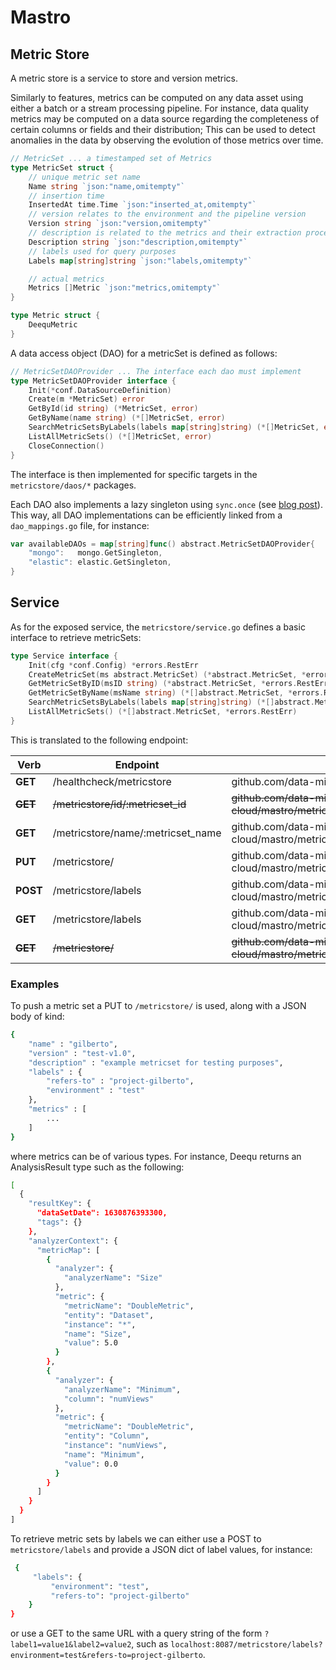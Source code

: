 # Mastro

## Metric Store

A metric store is a service to store and version metrics.

Similarly to features, metrics can be computed on any data asset using either a batch or a stream processing pipeline.
For instance, data quality metrics may be computed on a data source regarding the completeness of certain columns or fields and their distribution; This can be used to detect anomalies in the data by observing the evolution of those metrics over time.

```go
// MetricSet ... a timestamped set of Metrics
type MetricSet struct {
	// unique metric set name
	Name string `json:"name,omitempty"`
	// insertion time
	InsertedAt time.Time `json:"inserted_at,omitempty"`
	// version relates to the environment and the pipeline version
	Version string `json:"version,omitempty"`
	// description is related to the metrics and their extraction process and not the datasource they were calculated on
	Description string `json:"description,omitempty"`
	// labels used for query purposes
	Labels map[string]string `json:"labels,omitempty"`

	// actual metrics
	Metrics []Metric `json:"metrics,omitempty"`
}

type Metric struct {
	DeequMetric
}
```

A data access object (DAO) for a metricSet is defined as follows:

```go
// MetricSetDAOProvider ... The interface each dao must implement
type MetricSetDAOProvider interface {
	Init(*conf.DataSourceDefinition)
	Create(m *MetricSet) error
	GetById(id string) (*MetricSet, error)
	GetByName(name string) (*[]MetricSet, error)
	SearchMetricSetsByLabels(labels map[string]string) (*[]MetricSet, error)
	ListAllMetricSets() (*[]MetricSet, error)
	CloseConnection()
}
```

The interface is then implemented for specific targets in the `metricstore/daos/*` packages.

Each DAO also implements a lazy singleton using `sync.once` (see [blog post](https://medium.com/@ishagirdhar/singleton-pattern-in-golang-9f60d7fdab23)).
This way, all DAO implementations can be efficiently linked from a `dao_mappings.go` file, for instance:

```go
var availableDAOs = map[string]func() abstract.MetricSetDAOProvider{
	"mongo":   mongo.GetSingleton,
	"elastic": elastic.GetSingleton,
}
```

## Service

As for the exposed service, the `metricstore/service.go` defines a basic interface to retrieve metricSets:

```go
type Service interface {
	Init(cfg *conf.Config) *errors.RestErr
	CreateMetricSet(ms abstract.MetricSet) (*abstract.MetricSet, *errors.RestErr)
	GetMetricSetByID(msID string) (*abstract.MetricSet, *errors.RestErr)
	GetMetricSetByName(msName string) (*[]abstract.MetricSet, *errors.RestErr)
	SearchMetricSetsByLabels(labels map[string]string) (*[]abstract.MetricSet, *errors.RestErr)
	ListAllMetricSets() (*[]abstract.MetricSet, *errors.RestErr)
}
```

This is translated to the following endpoint:


| Verb        | Endpoint                           | Maps to                                                                     |
|-------------|------------------------------------|-----------------------------------------------------------------------------|
| **GET**     | /healthcheck/metricstore           | github.com/data-mill-cloud/mastro/metricstore.Ping                          |
| ~~**GET**~~ | ~~/metricstore/id/:metricset_id~~  | ~~github.com/data-mill-cloud/mastro/metricstore.GetMetricSetByID~~          |
| **GET**     | /metricstore/name/:metricset_name  | github.com/data-mill-cloud/mastro/metricstore.GetMetricSetByName            |
| **PUT**     | /metricstore/                      | github.com/data-mill-cloud/mastro/metricstore.CreateMetricSet               |
| **POST**    | /metricstore/labels                | github.com/data-mill-cloud/mastro/metricstore.SearchMetricSetsByLabels      |
| **GET**     | /metricstore/labels                | github.com/data-mill-cloud/mastro/metricStore.SearchMetricSetsByQueryLabels |
| ~~**GET**~~ | ~~/metricstore/~~                  | ~~github.com/data-mill-cloud/mastro/metricstore.ListAllMetricSets~~         | 

### Examples

To push a metric set a PUT to `/metricstore/` is used, along with a JSON body of kind:
```bash
{
    "name" : "gilberto",
	"version" : "test-v1.0",
	"description" : "example metricset for testing purposes",
	"labels" : {
	    "refers-to" : "project-gilberto",
	    "environment" : "test"
	},
	"metrics" : [
		...
	]
}
```

where metrics can be of various types. For instance, Deequ returns an AnalysisResult type such as the following:
```bash
[
  {
    "resultKey": {
      "dataSetDate": 1630876393300,
      "tags": {}
    },
    "analyzerContext": {
      "metricMap": [
        {
          "analyzer": {
            "analyzerName": "Size"
          },
          "metric": {
            "metricName": "DoubleMetric",
            "entity": "Dataset",
            "instance": "*",
            "name": "Size",
            "value": 5.0
          }
        },
        {
          "analyzer": {
            "analyzerName": "Minimum",
            "column": "numViews"
          },
          "metric": {
            "metricName": "DoubleMetric",
            "entity": "Column",
            "instance": "numViews",
            "name": "Minimum",
            "value": 0.0
          }
        }
      ]
    }
  }
]
```

To retrieve metric sets by labels we can either use a POST to `metricstore/labels` and provide a JSON dict of label	values, for instance:

```bash
 {
     "labels": {
         "environment": "test",
         "refers-to": "project-gilberto"
    }
}
```

or use a GET to the same URL with a query string of the form `?label1=value1&label2=value2`, such as `localhost:8087/metricstore/labels?environment=test&refers-to=project-gilberto`.

